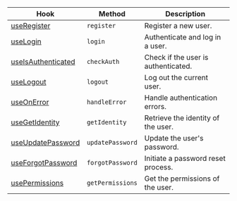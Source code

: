 | Hook                                       | Method           | Description                         |
| ------------------------------------------ | ---------------- | ----------------------------------- |
| [useRegister][use-register]                | `register`       | Register a new user.                |
| [useLogin][use-login]                      | `login`          | Authenticate and log in a user.     |
| [useIsAuthenticated][use-is-authenticated] | `checkAuth`      | Check if the user is authenticated. |
| [useLogout][use-logout]                    | `logout`         | Log out the current user.           |
| [useOnError][use-on-error]                 | `handleError`    | Handle authentication errors.       |
| [useGetIdentity][use-get-identity]         | `getIdentity`    | Retrieve the identity of the user.  |
| [useUpdatePassword][use-update-password]   | `updatePassword` | Update the user's password.         |
| [useForgotPassword][use-forgot-password]   | `forgotPassword` | Initiate a password reset process.  |
| [usePermissions][use-permissions]          | `getPermissions` | Get the permissions of the user.    |

[use-login]: /docs/authentication/hooks/use-login/
[use-logout]: /docs/authentication/hooks/use-logout/
[use-is-authenticated]: /docs/authentication/hooks/use-is-authenticated/
[use-on-error]: /docs/authentication/hooks/use-on-error/
[use-get-identity]: /docs/authentication/hooks/use-get-identity/
[use-permissions]: /docs/authentication/hooks/use-permissions/
[use-register]: /docs/authentication/hooks/use-register/
[use-forgot-password]: /docs/authentication/hooks/use-forgot-password/
[use-update-password]: /docs/authentication/hooks/use-update-password/
